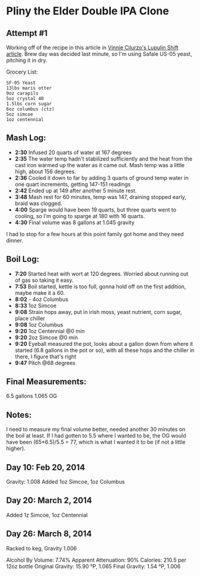 Pliny the Elder Double IPA Clone
================================

Attempt #1
----------

Working off of the recipe in this article in [Vinnie Cilurzo's Lupulin Shift article](https://www.homebrewersassociation.org/attachments/0000/6351/doubleIPA.pdf). Brew day was decided last minute, so I'm using Safale US-05 yeast, pitching it in dry.

Grocery List:

    SF-05 Yeast
    13lbs maris otter
    9oz carapils
    5oz crystal 40
    1.5lbs corn sugar
    6oz columbus (ctz)
    5oz simcoe
    1oz centennial

Mash Log:
---------
  
- **2:30** Infused 20 quarts of water at 167 degrees
- **2:35** The water temp hadn't stabilized sufficiently and the heat from the cast iron warmed up the water as it came out. Mash temp was a little high, about 156 degrees. 
- **2:36** Cooled it down to far by adding 3 quarts of ground temp water in one quart increments, getting 147-151 readings
- **2:42** Ended up at 149 after another 5 minute rest. 
- **3:48** Mash rest for 60 minutes, temp was 147, draining stopped early, braid was clogged. 
- **4:00** Sparge would have been 19 quarts, but three quarts went to cooling, so I'm going to sparge at 180 with 16 quarts. 
- **4:30** Final volume was 8 gallons at 1.045 gravity

I had to stop for a few hours at this point family got home and they need dinner.

Boil Log:
---------

- **7:20** Started heat with wort at 120 degrees. Worried about running out of gas so taking it easy.
- **7:53** Boil started, kettle is too full, gonna hold off on the first addition, maybe make it a 60.
- **8:02** - 4oz Columbus
- **8:33** 1oz Simcoe
- **9:08** Strain hops away, put in irish moss, yeast nutrient, corn sugar, place chiller
- **9:08** 1oz Columbus
- **9:20** 1oz Centennial @0 min
- **9:20** 2oz Simcoe @0 min
- **9:20** Eyeball measured the pot, looks about a gallon down from where it started (6.8 gallons in the pot or so), with all these hops and the chiller in there, I figure that's right
- **9:47** Pitch @68 degrees

Final Measurements: 
--------------------

6.5 gallons 1.065 OG

Notes: 
-------

I need to measure my final volume better, needed another 30 minutes on the boil at least. If I had gotten to 5.5 where I wanted to be, the OG would have been (65*6.5)/5.5 = 77, which is what I wanted it to be (if not a little higher).

Day 10: Feb 20, 2014
---------------

Gravity: 1.008
Added 1oz Simcoe, 1oz Columbus

Day 20: March 2, 2014
------------
Added 1z Simcoe, 1oz Centennial

Day 26: March 8, 2014
--------------------
Racked to keg, Gravity 1.006

Alcohol By Volume:	7.74%
Apparent Attenuation:	90%
Calories:	210.5 per 12oz bottle
Original Gravity:	15.90 °P, 1.065
Final Gravity:	1.54 °P, 1.006



     

